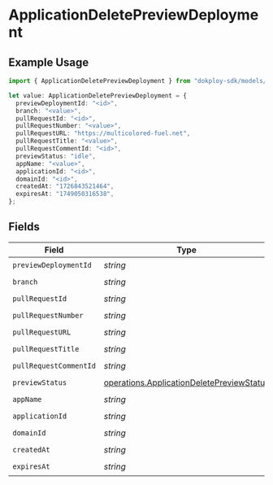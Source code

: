 # ApplicationDeletePreviewDeployment

## Example Usage

```typescript
import { ApplicationDeletePreviewDeployment } from "dokploy-sdk/models/operations";

let value: ApplicationDeletePreviewDeployment = {
  previewDeploymentId: "<id>",
  branch: "<value>",
  pullRequestId: "<id>",
  pullRequestNumber: "<value>",
  pullRequestURL: "https://multicolored-fuel.net",
  pullRequestTitle: "<value>",
  pullRequestCommentId: "<id>",
  previewStatus: "idle",
  appName: "<value>",
  applicationId: "<id>",
  domainId: "<id>",
  createdAt: "1726843521464",
  expiresAt: "1749050316538",
};
```

## Fields

| Field                                                                                                  | Type                                                                                                   | Required                                                                                               | Description                                                                                            |
| ------------------------------------------------------------------------------------------------------ | ------------------------------------------------------------------------------------------------------ | ------------------------------------------------------------------------------------------------------ | ------------------------------------------------------------------------------------------------------ |
| `previewDeploymentId`                                                                                  | *string*                                                                                               | :heavy_check_mark:                                                                                     | N/A                                                                                                    |
| `branch`                                                                                               | *string*                                                                                               | :heavy_check_mark:                                                                                     | N/A                                                                                                    |
| `pullRequestId`                                                                                        | *string*                                                                                               | :heavy_check_mark:                                                                                     | N/A                                                                                                    |
| `pullRequestNumber`                                                                                    | *string*                                                                                               | :heavy_check_mark:                                                                                     | N/A                                                                                                    |
| `pullRequestURL`                                                                                       | *string*                                                                                               | :heavy_check_mark:                                                                                     | N/A                                                                                                    |
| `pullRequestTitle`                                                                                     | *string*                                                                                               | :heavy_check_mark:                                                                                     | N/A                                                                                                    |
| `pullRequestCommentId`                                                                                 | *string*                                                                                               | :heavy_check_mark:                                                                                     | N/A                                                                                                    |
| `previewStatus`                                                                                        | [operations.ApplicationDeletePreviewStatus](../../models/operations/applicationdeletepreviewstatus.md) | :heavy_check_mark:                                                                                     | N/A                                                                                                    |
| `appName`                                                                                              | *string*                                                                                               | :heavy_check_mark:                                                                                     | N/A                                                                                                    |
| `applicationId`                                                                                        | *string*                                                                                               | :heavy_check_mark:                                                                                     | N/A                                                                                                    |
| `domainId`                                                                                             | *string*                                                                                               | :heavy_check_mark:                                                                                     | N/A                                                                                                    |
| `createdAt`                                                                                            | *string*                                                                                               | :heavy_check_mark:                                                                                     | N/A                                                                                                    |
| `expiresAt`                                                                                            | *string*                                                                                               | :heavy_check_mark:                                                                                     | N/A                                                                                                    |